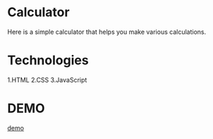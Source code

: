 # Calculator 
 Here is a simple calculator that helps you make various calculations.

# Technologies
1.HTML
2.CSS
3.JavaScript

# DEMO 
[demo]( )
